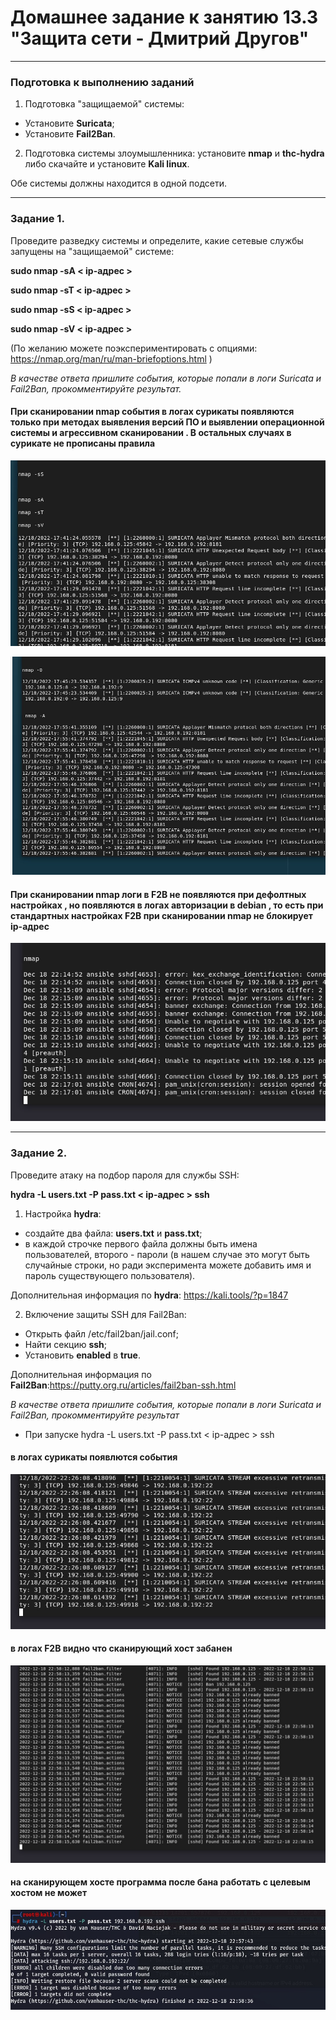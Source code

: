 # Домашнее задание к занятию 13.3 "Защита сети - Дмитрий Другов"


------

### Подготовка к выполнению заданий

1. Подготовка "защищаемой" системы:

- Установите **Suricata**;
- Установите **Fail2Ban**.

2. Подготовка системы злоумышленника: установите **nmap** и **thc-hydra** либо скачайте и установите **Kali linux**.

Обе системы должны находится в одной подсети.

------

### Задание 1.

Проведите разведку системы и определите, какие сетевые службы запущены на "защищаемой" системе:

**sudo nmap -sA < ip-адрес >**

**sudo nmap -sT < ip-адрес >**

**sudo nmap -sS < ip-адрес >**

**sudo nmap -sV < ip-адрес >**

(По желанию можете поэкспериментировать с опциями: https://nmap.org/man/ru/man-briefoptions.html )


*В качестве ответа пришлите события, которые попали в логи Suricata и Fail2Ban, прокомментируйте результат.*

####  При сканировании nmap  события в логах сурикаты появляются только при методах выявления версий ПО и выявлении операционной системы и агрессивном сканировании . В остальных случаях в сурикате не прописаны правила 

![1](https://github.com/drugovdv/netology_homeworks/blob/main/screenshot/sur1.jpg)

![2](https://github.com/drugovdv/netology_homeworks/blob/main/screenshot/sur2.jpg)

####  При сканировании nmap логи в F2B не появляются при дефолтных настройках , но появляются в логах авторизации в debian , то есть при стандартных настройках F2B при сканировании nmap не блокирует ip-адрес

![3](https://github.com/drugovdv/netology_homeworks/blob/main/screenshot/fail_nmap.jpg)


------

### Задание 2.

Проведите атаку на подбор пароля для службы SSH:

**hydra -L users.txt -P pass.txt < ip-адрес > ssh**

1. Настройка **hydra**: 
 
 - создайте два файла: **users.txt** и **pass.txt**;
 - в каждой строчке первого файла должны быть имена пользователей, второго - пароли (в нашем случае это могут быть случайные строки, но ради эксперимента можете добавить имя и пароль существующего пользователя).

Дополнительная информация по **hydra**: https://kali.tools/?p=1847

2. Включение защиты SSH для Fail2Ban:

-  Открыть файл /etc/fail2ban/jail.conf;
-  Найти секцию **ssh**;
-  Установить **enabled**  в **true**.

Дополнительная информация по **Fail2Ban**:https://putty.org.ru/articles/fail2ban-ssh.html



*В качестве ответа пришлите события, которые попали в логи Suricata и Fail2Ban, прокомментируйте результат*

- При запуске hydra -L users.txt -P pass.txt < ip-адрес > ssh

####     в логах сурикаты появлются события
 
![4](https://github.com/drugovdv/netology_homeworks/blob/main/screenshot/hydra_sur.jpg)


####    в логах F2B видно что сканирующий хост забанен 

![5](https://github.com/drugovdv/netology_homeworks/blob/main/screenshot/hydra_ssh_log_f2b.jpg)

####    на сканирующем хосте программа после бана работать с целевым хостом  не может  

![6](https://github.com/drugovdv/netology_homeworks/blob/main/screenshot/hydra_ssh1.jpg)

